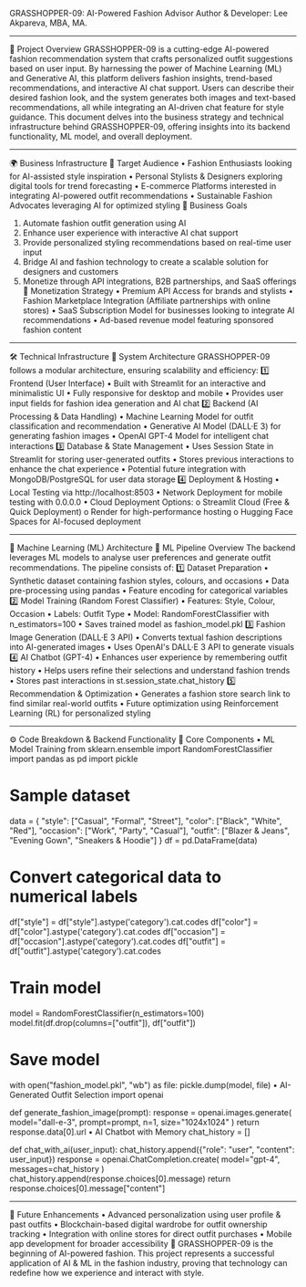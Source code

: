 GRASSHOPPER-09: AI-Powered Fashion Advisor
Author & Developer: Lee Akpareva, MBA, MA.
________________________________________
📌 Project Overview
GRASSHOPPER-09 is a cutting-edge AI-powered fashion recommendation system that crafts personalized outfit suggestions based on user input. By harnessing the power of Machine Learning (ML) and Generative AI, this platform delivers fashion insights, trend-based recommendations, and interactive AI chat support. 
Users can describe their desired fashion look, and the system generates both images and text-based recommendations, all while integrating an AI-driven chat feature for style guidance.
This document delves into the business strategy and technical infrastructure behind GRASSHOPPER-09, offering insights into its backend functionality, ML model, and overall deployment.
 
              
________________________________________




🌍 Business Infrastructure
📌 Target Audience
•	Fashion Enthusiasts looking for AI-assisted style inspiration
•	Personal Stylists & Designers exploring digital tools for trend forecasting
•	E-commerce Platforms interested in integrating AI-powered outfit recommendations
•	Sustainable Fashion Advocates leveraging AI for optimized styling
📌 Business Goals
1.	Automate fashion outfit generation using AI
2.	Enhance user experience with interactive AI chat support
3.	Provide personalized styling recommendations based on real-time user input
4.	Bridge AI and fashion technology to create a scalable solution for designers and customers
5.	Monetize through API integrations, B2B partnerships, and SaaS offerings
📌 Monetization Strategy
•	Premium API Access for brands and stylists
•	Fashion Marketplace Integration (Affiliate partnerships with online stores)
•	SaaS Subscription Model for businesses looking to integrate AI recommendations
•	Ad-based revenue model featuring sponsored fashion content
________________________________________
🛠️ Technical Infrastructure
📌 System Architecture
GRASSHOPPER-09 follows a modular architecture, ensuring scalability and efficiency:
1️⃣ Frontend (User Interface)
•	Built with Streamlit for an interactive and minimalistic UI
•	Fully responsive for desktop and mobile
•	Provides user input fields for fashion idea generation and AI chat
2️⃣ Backend (AI Processing & Data Handling)
•	Machine Learning Model for outfit classification and recommendation
•	Generative AI Model (DALL·E 3) for generating fashion images
•	OpenAI GPT-4 Model for intelligent chat interactions
3️⃣ Database & State Management
•	Uses Session State in Streamlit for storing user-generated outfits
•	Stores previous interactions to enhance the chat experience
•	Potential future integration with MongoDB/PostgreSQL for user data storage
4️⃣ Deployment & Hosting
•	Local Testing via http://localhost:8503
•	Network Deployment for mobile testing with 0.0.0.0
•	Cloud Deployment Options:
o	Streamlit Cloud (Free & Quick Deployment)
o	Render for high-performance hosting
o	Hugging Face Spaces for AI-focused deployment
________________________________________
🤖 Machine Learning (ML) Architecture
📌 ML Pipeline Overview
The backend leverages ML models to analyse user preferences and generate outfit recommendations. The pipeline consists of:
1️⃣ Dataset Preparation
•	Synthetic dataset containing fashion styles, colours, and occasions
•	Data pre-processing using pandas
•	Feature encoding for categorical variables
2️⃣ Model Training (Random Forest Classifier)
•	Features: Style, Colour, Occasion
•	Labels: Outfit Type
•	Model: RandomForestClassifier with n_estimators=100
•	Saves trained model as fashion_model.pkl
3️⃣ Fashion Image Generation (DALL·E 3 API)
•	Converts textual fashion descriptions into AI-generated images
•	Uses OpenAI's DALL·E 3 API to generate visuals
4️⃣ AI Chatbot (GPT-4)
•	Enhances user experience by remembering outfit history
•	Helps users refine their selections and understand fashion trends
•	Stores past interactions in st.session_state.chat_history
5️⃣ Recommendation & Optimization
•	Generates a fashion store search link to find similar real-world outfits
•	Future optimization using Reinforcement Learning (RL) for personalized styling
________________________________________
⚙️ Code Breakdown & Backend Functionality
📌 Core Components
•	ML Model Training
from sklearn.ensemble import RandomForestClassifier
import pandas as pd
import pickle

# Sample dataset
data = {
    "style": ["Casual", "Formal", "Street"],
    "color": ["Black", "White", "Red"],
    "occasion": ["Work", "Party", "Casual"],
    "outfit": ["Blazer & Jeans", "Evening Gown", "Sneakers & Hoodie"]
}
df = pd.DataFrame(data)

# Convert categorical data to numerical labels
df["style"] = df["style"].astype('category').cat.codes
df["color"] = df["color"].astype('category').cat.codes
df["occasion"] = df["occasion"].astype('category').cat.codes
df["outfit"] = df["outfit"].astype('category').cat.codes

# Train model
model = RandomForestClassifier(n_estimators=100)
model.fit(df.drop(columns=["outfit"]), df["outfit"])

# Save model
with open("fashion_model.pkl", "wb") as file:
    pickle.dump(model, file)
•	AI-Generated Outfit Selection
import openai

def generate_fashion_image(prompt):
    response = openai.images.generate(
        model="dall-e-3",
        prompt=prompt,
        n=1,
        size="1024x1024"
    )
    return response.data[0].url
•	AI Chatbot with Memory
chat_history = []

def chat_with_ai(user_input):
    chat_history.append({"role": "user", "content": user_input})
    response = openai.ChatCompletion.create(
        model="gpt-4",
        messages=chat_history
    )
    chat_history.append(response.choices[0].message)
    return response.choices[0].message["content"]
________________________________________
🎯 Future Enhancements
•	Advanced personalization using user profile & past outfits
•	Blockchain-based digital wardrobe for outfit ownership tracking
•	Integration with online stores for direct outfit purchases
•	Mobile app development for broader accessibility
🚀 GRASSHOPPER-09 is the beginning of AI-powered fashion. This project represents a successful application of AI & ML in the fashion industry, proving that technology can redefine how we experience and interact with style.


